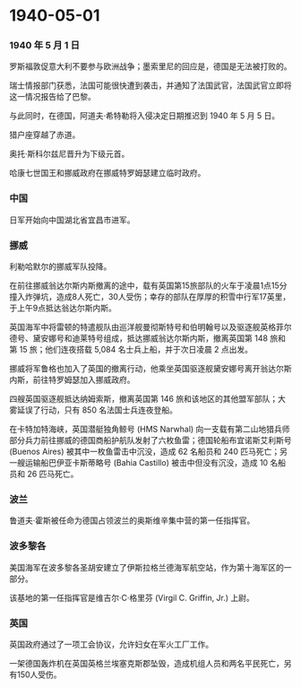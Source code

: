 # 1940-05-01

### 1940 年 5 月 1 日

罗斯福敦促意大利不要参与欧洲战争；墨索里尼的回应是，德国是无法被打败的。

瑞士情报部门获悉，法国可能很快遭到袭击，并通知了法国武官，法国武官立即将这一情况报告给了巴黎。

与此同时，在德国，阿道夫·希特勒将入侵决定日期推迟到 1940 年 5 月 5 日。

猎户座穿越了赤道。

奥托·斯科尔兹尼晋升为下级元首。

哈康七世国王和挪威政府在挪威特罗姆瑟建立临时政府。

### 中国

日军开始向中国湖北省宜昌市进军。

### 挪威

利勒哈默尔的挪威军队投降。

在前往挪威翁达尔斯内斯撤离的途中，载有英国第15旅部队的火车于凌晨1点15分撞入炸弹坑，造成8人死亡，30人受伤；幸存的部队在厚厚的积雪中行军17英里，于上午9点抵达翁达尔斯内斯。

英国海军中将雷顿的特遣舰队由巡洋舰曼彻斯特号和伯明翰号以及驱逐舰英格菲尔德号、黛安娜号和迪莱特号组成，抵达挪威翁达尔斯内斯，撤离英国第
148 旅和第 15 旅；他们连夜搭载 5,084 名士兵上船，并于次日凌晨 2 点出发。

挪威将军鲁格也加入了英国的撤离行动，他乘坐英国驱逐舰黛安娜号离开翁达尔斯内斯，前往特罗姆瑟加入挪威政府。

四艘英国驱逐舰抵达纳姆索斯，撤离英国第 146
旅和该地区的其他盟军部队；大雾延误了行动，只有 850 名法国士兵连夜登船。

在卡特加特海峡，英国潜艇独角鲸号 (HMS Narwhal)
向一支载有第二山地猎兵师部分兵力前往挪威的德国商船护航队发射了六枚鱼雷；德国轮船布宜诺斯艾利斯号
(Buenos Aires) 被其中一枚鱼雷击中沉没，造成 62 名船员和 240
匹马死亡；另一艘运输船巴伊亚卡斯蒂略号 (Bahia Castillo)
被击中但没有沉没，造成 10 名船员和 26 匹马死亡。

### 波兰

鲁道夫·霍斯被任命为德国占领波兰的奥斯维辛集中营的第一任指挥官。

### 波多黎各

美国海军在波多黎各圣胡安建立了伊斯拉格兰德海军航空站，作为第十海军区的一部分。

该基地的第一任指挥官是维吉尔·C·格里芬 (Virgil C. Griffin, Jr.) 上尉。

### 英国

英国政府通过了一项工会协议，允许妇女在军火工厂工作。

一架德国轰炸机在英国英格兰埃塞克斯郡坠毁，造成机组人员和两名平民死亡，另有150人受伤。